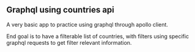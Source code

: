 ## Graphql using countries api

A very basic app to practice using graphql through apollo client.

End goal is to have a filterable list of countries, with filters using specific graphql requests to get filter relevant information.
